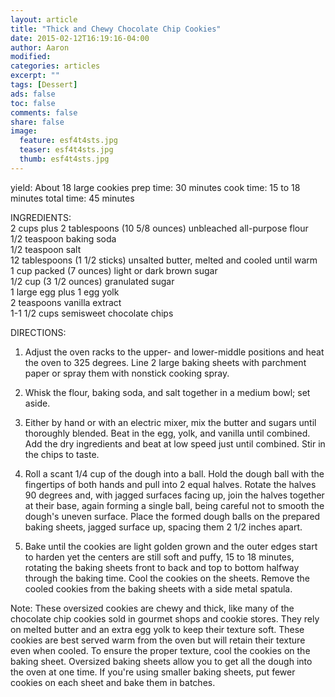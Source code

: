 ```yaml
---
layout: article
title: "Thick and Chewy Chocolate Chip Cookies"
date: 2015-02-12T16:19:16-04:00
author: Aaron
modified:
categories: articles
excerpt: ""
tags: [Dessert]
ads: false
toc: false
comments: false
share: false
image:
  feature: esf4t4sts.jpg
  teaser: esf4t4sts.jpg
  thumb: esf4t4sts.jpg
---
```


yield: About 18 large cookies prep time: 30   minutes cook time: 15 to 18 minutes total time: 45 minutes  

INGREDIENTS:  
2 cups plus 2 tablespoons (10 5/8 ounces) unbleached all-purpose flour  
1/2 teaspoon baking soda  
1/2 teaspoon salt  
12 tablespoons (1 1/2 sticks) unsalted butter, melted and cooled until warm  
1 cup packed (7 ounces) light or dark brown sugar  
1/2 cup (3 1/2 ounces) granulated sugar  
1 large egg plus 1 egg yolk  
2 teaspoons vanilla extract  
1-1 1/2 cups semisweet chocolate chips  

DIRECTIONS:
1. Adjust the oven racks to the upper- and lower-middle positions and heat the oven to 325 degrees. Line 2 large baking sheets with parchment paper or spray them with nonstick cooking spray.

2. Whisk the flour, baking soda, and salt together in a medium bowl; set aside.

3. Either by hand or with an electric mixer, mix the butter and sugars until thoroughly blended. Beat in the egg, yolk, and vanilla until combined. Add the dry ingredients and beat at low speed just until combined. Stir in the chips to taste.

4. Roll a scant 1/4 cup of the dough into a ball. Hold the dough ball with the fingertips of both hands and pull into 2 equal halves. Rotate the halves 90 degrees and, with jagged surfaces facing up, join the halves together at their base, again forming a single ball, being careful not to smooth the dough's uneven surface. Place the formed dough balls on the prepared baking sheets, jagged surface up, spacing them 2 1/2 inches apart.

5. Bake until the cookies are light golden grown and the outer edges start to harden yet the centers are still soft and puffy, 15 to 18 minutes, rotating the baking sheets front to back and top to bottom halfway through the baking time. Cool the cookies on the sheets. Remove the cooled cookies from the baking sheets with a side metal spatula.

Note: These oversized cookies are chewy and thick, like many of the chocolate chip cookies sold in gourmet shops and cookie stores. They rely on melted butter and an extra egg yolk to keep their texture soft. These cookies are best served warm from the oven but will retain their texture even when cooled. To ensure the proper texture, cool the cookies on the baking sheet. Oversized baking sheets allow you to get all the dough into the oven at one time. If you're using smaller baking sheets, put fewer cookies on each sheet and bake them in batches.